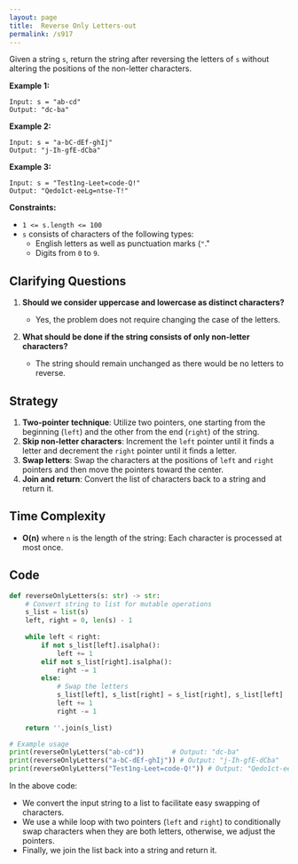 ```yaml
---
layout: page
title:  Reverse Only Letters-out
permalink: /s917
---
```

Given a string `s`, return the string after reversing the letters of `s` without altering the positions of the non-letter characters.

**Example 1:**
```
Input: s = "ab-cd"
Output: "dc-ba"
```

**Example 2:**
```
Input: s = "a-bC-dEf-ghIj"
Output: "j-Ih-gfE-dCba"
```

**Example 3:**
```
Input: s = "Test1ng-Leet=code-Q!"
Output: "Qedo1ct-eeLg=ntse-T!"
```

**Constraints:**
- `1 <= s.length <= 100`
- `s` consists of characters of the following types:
  * English letters as well as punctuation marks (`"`."
  * Digits from `0` to `9`.

## Clarifying Questions
1. **Should we consider uppercase and lowercase as distinct characters?**
   - Yes, the problem does not require changing the case of the letters.
   
2. **What should be done if the string consists of only non-letter characters?**
   - The string should remain unchanged as there would be no letters to reverse.

## Strategy
1. **Two-pointer technique**: Utilize two pointers, one starting from the beginning (`left`) and the other from the end (`right`) of the string.
2. **Skip non-letter characters**: Increment the `left` pointer until it finds a letter and decrement the `right` pointer until it finds a letter.
3. **Swap letters**: Swap the characters at the positions of `left` and `right` pointers and then move the pointers toward the center.
4. **Join and return**: Convert the list of characters back to a string and return it.

## Time Complexity
- **O(n)** where `n` is the length of the string: Each character is processed at most once.

## Code
```python
def reverseOnlyLetters(s: str) -> str:
    # Convert string to list for mutable operations
    s_list = list(s)
    left, right = 0, len(s) - 1
    
    while left < right:
        if not s_list[left].isalpha():
            left += 1
        elif not s_list[right].isalpha():
            right -= 1
        else:
            # Swap the letters
            s_list[left], s_list[right] = s_list[right], s_list[left]
            left += 1
            right -= 1
    
    return ''.join(s_list)

# Example usage
print(reverseOnlyLetters("ab-cd"))       # Output: "dc-ba"
print(reverseOnlyLetters("a-bC-dEf-ghIj")) # Output: "j-Ih-gfE-dCba"
print(reverseOnlyLetters("Test1ng-Leet=code-Q!")) # Output: "Qedo1ct-eeLg=ntse-T!"
```

In the above code:
- We convert the input string to a list to facilitate easy swapping of characters.
- We use a while loop with two pointers (`left` and `right`) to conditionally swap characters when they are both letters, otherwise, we adjust the pointers.
- Finally, we join the list back into a string and return it.